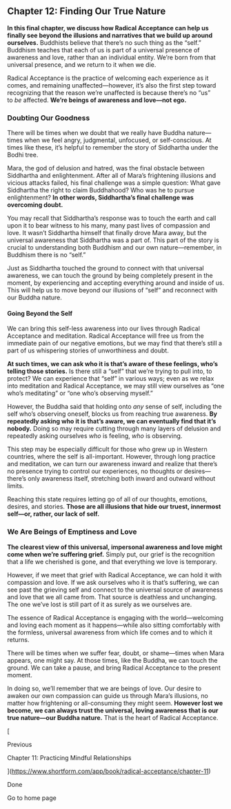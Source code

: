 ## Chapter 12: Finding Our True Nature

**In this final chapter, we discuss how Radical Acceptance can help us finally see beyond the illusions and narratives that we build up around ourselves.** Buddhists believe that there’s no such thing as the “self.” Buddhism teaches that each of us is part of a universal presence of awareness and love, rather than an individual entity. We’re born from that universal presence, and we return to it when we die.

Radical Acceptance is the practice of welcoming each experience as it comes, and remaining unaffected—however, it’s also the first step toward recognizing that the reason we’re unaffected is because there’s no “us” to _be_ affected. **We’re beings of awareness and love—not ego.**

### Doubting Our Goodness

There will be times when we doubt that we really have Buddha nature—times when we feel angry, judgmental, unfocused, or self-conscious. At times like these, it’s helpful to remember the story of Siddhartha under the Bodhi tree.

Mara, the god of delusion and hatred, was the final obstacle between Siddhartha and enlightenment. After all of Mara’s frightening illusions and vicious attacks failed, his final challenge was a simple question: What gave Siddhartha the right to claim Buddhahood? Who was he to pursue enlightenment? **In other words, Siddhartha’s final challenge was overcoming doubt.**

You may recall that Siddhartha’s response was to touch the earth and call upon it to bear witness to his many, many past lives of compassion and love. It wasn’t Siddhartha himself that finally drove Mara away, but the universal awareness that Siddhartha was a part of. This part of the story is crucial to understanding both Buddhism and our own nature—remember, in Buddhism there is no “self.”

Just as Siddhartha touched the ground to connect with that universal awareness, we can touch the ground by being completely present in the moment, by experiencing and accepting everything around and inside of us. This will help us to move beyond our illusions of “self” and reconnect with our Buddha nature.

#### Going Beyond the Self

We can bring this self-less awareness into our lives through Radical Acceptance and meditation. Radical Acceptance will free us from the immediate pain of our negative emotions, but we may find that there’s still a part of us whispering stories of unworthiness and doubt.

**At such times, we can ask who it is that’s aware of these feelings, who’s telling those stories.** Is there still a “self” that we’re trying to pull into, to protect? We can experience that “self” in various ways; even as we relax into meditation and Radical Acceptance, we may still view ourselves as “one who’s meditating” or “one who’s observing myself.”

However, the Buddha said that holding onto _any_ sense of self, including the self who’s observing oneself, blocks us from reaching true awareness. **By repeatedly asking who it is that’s aware, we can eventually find that it’s nobody.** Doing so may require cutting through many layers of delusion and repeatedly asking ourselves _who_ is feeling, _who_ is observing.

This step may be especially difficult for those who grew up in Western countries, where the self is all-important. However, through long practice and meditation, we can turn our awareness inward and realize that there’s no presence trying to control our experiences, no thoughts or desires—there’s only awareness itself, stretching both inward and outward without limits.

Reaching this state requires letting go of all of our thoughts, emotions, desires, and stories. **Those are all illusions that hide our truest, innermost self—or, rather, our lack of self.**

### We Are Beings of Emptiness and Love

**The clearest view of this universal, impersonal awareness and love might come when we’re suffering grief.** Simply put, our grief is the recognition that a life we cherished is gone, and that everything we love is temporary.

However, if we meet that grief with Radical Acceptance, we can hold it with compassion and love. If we ask ourselves who it is that’s suffering, we can see past the grieving self and connect to the universal source of awareness and love that we all came from. That source is deathless and unchanging. The one we’ve lost is still part of it as surely as we ourselves are.

The essence of Radical Acceptance is engaging with the world—welcoming and loving each moment as it happens—while also sitting comfortably with the formless, universal awareness from which life comes and to which it returns.

There will be times when we suffer fear, doubt, or shame—times when Mara appears, one might say. At those times, like the Buddha, we can touch the ground. We can take a pause, and bring Radical Acceptance to the present moment.

In doing so, we’ll remember that we are beings of love. Our desire to awaken our own compassion can guide us through Mara’s illusions, no matter how frightening or all-consuming they might seem. **However lost we become, we can always trust the universal, loving awareness that is our true nature—our Buddha nature.** That is the heart of Radical Acceptance.

[

Previous

Chapter 11: Practicing Mindful Relationships

](https://www.shortform.com/app/book/radical-acceptance/chapter-11)

Done

Go to home page